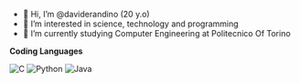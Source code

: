 - 👋 Hi, I’m @daviderandino (20 y.o)
- 👀 I’m interested in science, technology and programming
- 🌱 I’m currently studying Computer Engineering at Politecnico Of Torino

**Coding Languages**

![C](https://img.shields.io/badge/c-%2300599C.svg?style=for-the-badge&logo=c&logoColor=white) ![Python](https://img.shields.io/badge/python-3670A0?style=for-the-badge&logo=python&logoColor=ffdd54) ![Java](https://img.shields.io/badge/java-%23ED8B00.svg?style=for-the-badge&logo=openjdk&logoColor=white)



